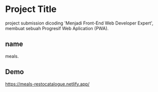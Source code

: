 # Project Title
project submission dicoding 'Menjadi Front-End Web Developer Expert', membuat sebuah Progresif Web Aplication (PWA).
## name
meals.
## Demo
https://meals-restocatalogue.netlify.app/
